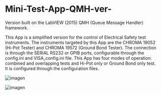 # Mini-Test-App-QMH-ver-
Version built on the LabVIEW (2015) QMH (Queue Message Handler) framework.

This App is a simplified version for the control of Electrical Safety test instruments.
The instruments targeted by this App are the CHROMA 19052 (Hi-Pot Tester) and CHROMA 19572 (Ground Bond Tester).
The connection is through the SERIAL RS232 or GPIB ports, configurable through the config.ini and VISA_config.ini file.
This App has four modes of operation: combined and overlapping tests and Hi-Pot only or Ground Bond only test. It is configured through the configuration files.

![imagen](https://github.com/rnt-code/Mini-Test-App-QMH-ver-/assets/51080618/8301d163-1283-4342-9171-0adba99371f7)

![imagen](https://github.com/rnt-code/Mini-Test-App-QMH-ver-/assets/51080618/46d092c3-197a-41d8-b391-408b184bd7e2)

